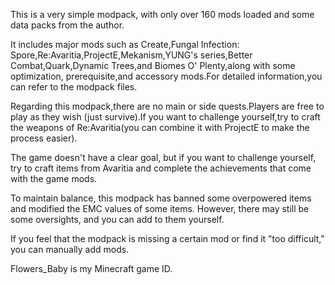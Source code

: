 This is a very simple modpack, with only over 160 mods loaded and some data packs from the author.

It includes major mods such as Create,Fungal Infection: Spore,Re:Avaritia,ProjectE,Mekanism,YUNG's series,Better Combat,Quark,Dynamic Trees,and Biomes O' Plenty,along with some optimization, prerequisite,and accessory mods.For detailed information,you can refer to the modpack files.

Regarding this modpack,there are no main or side quests.Players are free to play as they wish (just survive).If you want to challenge yourself,try to craft the weapons of Re:Avaritia(you can combine it with ProjectE to make the process easier).

The game doesn't have a clear goal, but if you want to challenge yourself, try to craft items from Avaritia and complete the achievements that come with the game mods.

To maintain balance, this modpack has banned some overpowered items and modified the EMC values of some items. However, there may still be some oversights, and you can add to them yourself.

If you feel that the modpack is missing a certain mod or find it "too difficult," you can manually add mods.

Flowers_Baby is my Minecraft game ID.
